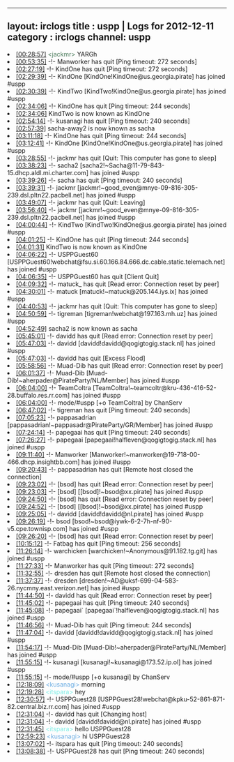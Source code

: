 
---
layout: irclogs
title : uspp | Logs for 2012-12-11
category : irclogs
channel: uspp
---
<li class="logitem"><a href="#00:28:57" name="00:28:57" class="time">[00:28:57]</a> <span class="person" style="color:#487959">&lt;jackmr&gt;</span> YARGh </li>
<li class="logitem"><a href="#00:53:35" name="00:53:35" class="time">[00:53:35]</a> -!- <span class="quit">Manworker</span> has quit [Ping timeout: 272 seconds] </li>
<li class="logitem"><a href="#02:27:19" name="02:27:19" class="time">[02:27:19]</a> -!- <span class="quit">KindOne</span> has quit [Ping timeout: 272 seconds] </li>
<li class="logitem"><a href="#02:29:39" name="02:29:39" class="time">[02:29:39]</a> -!- <span class="join">KindOne</span> [KindOne!KindOne@us.georgia.pirate] has joined #uspp </li>
<li class="logitem"><a href="#02:30:39" name="02:30:39" class="time">[02:30:39]</a> -!- <span class="join">KindTwo</span> [KindTwo!KindOne@us.georgia.pirate] has joined #uspp </li>
<li class="logitem"><a href="#02:34:06" name="02:34:06" class="time">[02:34:06]</a> -!- <span class="quit">KindOne</span> has quit [Ping timeout: 244 seconds] </li>
<li class="logitem"><a href="#02:34:06" name="02:34:06" class="time">[02:34:06]</a> <span class="nick">KindTwo</span> is now known as <span class="nick">KindOne</span> </li>
<li class="logitem"><a href="#02:54:14" name="02:54:14" class="time">[02:54:14]</a> -!- <span class="quit">kusanagi</span> has quit [Ping timeout: 240 seconds] </li>
<li class="logitem"><a href="#02:57:39" name="02:57:39" class="time">[02:57:39]</a> <span class="nick">sacha-away2</span> is now known as <span class="nick">sacha</span> </li>
<li class="logitem"><a href="#03:11:18" name="03:11:18" class="time">[03:11:18]</a> -!- <span class="quit">KindOne</span> has quit [Ping timeout: 244 seconds] </li>
<li class="logitem"><a href="#03:12:41" name="03:12:41" class="time">[03:12:41]</a> -!- <span class="join">KindOne</span> [KindOne!KindOne@us.georgia.pirate] has joined #uspp </li>
<li class="logitem"><a href="#03:28:55" name="03:28:55" class="time">[03:28:55]</a> -!- <span class="quit">jackmr</span> has quit [Quit: This computer has gone to sleep] </li>
<li class="logitem"><a href="#03:38:23" name="03:38:23" class="time">[03:38:23]</a> -!- <span class="join">sacha2</span> [sacha2!~Sacha@11-79-843-15.dhcp.aldl.mi.charter.com] has joined #uspp </li>
<li class="logitem"><a href="#03:39:26" name="03:39:26" class="time">[03:39:26]</a> -!- <span class="quit">sacha</span> has quit [Ping timeout: 240 seconds] </li>
<li class="logitem"><a href="#03:39:31" name="03:39:31" class="time">[03:39:31]</a> -!- <span class="join">jackmr</span> [jackmr!~good_even@mnye-09-816-305-239.dsl.pltn22.pacbell.net] has joined #uspp </li>
<li class="logitem"><a href="#03:49:07" name="03:49:07" class="time">[03:49:07]</a> -!- <span class="quit">jackmr</span> has quit [Quit: Leaving] </li>
<li class="logitem"><a href="#03:56:40" name="03:56:40" class="time">[03:56:40]</a> -!- <span class="join">jackmr</span> [jackmr!~good_even@mnye-09-816-305-239.dsl.pltn22.pacbell.net] has joined #uspp </li>
<li class="logitem"><a href="#04:00:44" name="04:00:44" class="time">[04:00:44]</a> -!- <span class="join">KindTwo</span> [KindTwo!KindOne@us.georgia.pirate] has joined #uspp </li>
<li class="logitem"><a href="#04:01:25" name="04:01:25" class="time">[04:01:25]</a> -!- <span class="quit">KindOne</span> has quit [Ping timeout: 244 seconds] </li>
<li class="logitem"><a href="#04:01:31" name="04:01:31" class="time">[04:01:31]</a> <span class="nick">KindTwo</span> is now known as <span class="nick">KindOne</span> </li>
<li class="logitem"><a href="#04:06:22" name="04:06:22" class="time">[04:06:22]</a> -!- <span class="join">USPPGuest60</span> [USPPGuest60!webchat@fsu.si.60.166.84.666.dc.cable.static.telemach.net] has joined #uspp </li>
<li class="logitem"><a href="#04:06:35" name="04:06:35" class="time">[04:06:35]</a> -!- <span class="quit">USPPGuest60</span> has quit [Client Quit] </li>
<li class="logitem"><a href="#04:09:32" name="04:09:32" class="time">[04:09:32]</a> -!- <span class="quit">matuck_</span> has quit [Read error: Connection reset by peer] </li>
<li class="logitem"><a href="#04:30:01" name="04:30:01" class="time">[04:30:01]</a> -!- <span class="join">matuck</span> [matuck!~matuck@205.144.iys.ix] has joined #uspp </li>
<li class="logitem"><a href="#04:40:53" name="04:40:53" class="time">[04:40:53]</a> -!- <span class="quit">jackmr</span> has quit [Quit: This computer has gone to sleep] </li>
<li class="logitem"><a href="#04:50:59" name="04:50:59" class="time">[04:50:59]</a> -!- <span class="join">tigreman</span> [tigreman!webchat@197.163.mh.uz] has joined #uspp </li>
<li class="logitem"><a href="#04:52:49" name="04:52:49" class="time">[04:52:49]</a> <span class="nick">sacha2</span> is now known as <span class="nick">sacha</span> </li>
<li class="logitem"><a href="#05:45:01" name="05:45:01" class="time">[05:45:01]</a> -!- <span class="quit">davidd</span> has quit [Read error: Connection reset by peer] </li>
<li class="logitem"><a href="#05:47:03" name="05:47:03" class="time">[05:47:03]</a> -!- <span class="join">davidd</span> [davidd!davidd@qogigtogig.stack.nl] has joined #uspp </li>
<li class="logitem"><a href="#05:47:03" name="05:47:03" class="time">[05:47:03]</a> -!- <span class="quit">davidd</span> has quit [Excess Flood] </li>
<li class="logitem"><a href="#05:58:56" name="05:58:56" class="time">[05:58:56]</a> -!- <span class="quit">Muad-Dib</span> has quit [Read error: Connection reset by peer] </li>
<li class="logitem"><a href="#06:01:37" name="06:01:37" class="time">[06:01:37]</a> -!- <span class="join">Muad-Dib</span> [Muad-Dib!~aherpader@PirateParty/NL/Member] has joined #uspp </li>
<li class="logitem"><a href="#06:04:00" name="06:04:00" class="time">[06:04:00]</a> -!- <span class="join">TeamColtra</span> [TeamColtra!~teamcoltr@kru-436-416-52-28.buffalo.res.rr.com] has joined #uspp </li>
<li class="logitem"><a href="#06:04:00" name="06:04:00" class="time">[06:04:00]</a> -!- mode/<span class="mode">#uspp</span> [+o TeamColtra] by ChanServ </li>
<li class="logitem"><a href="#06:47:02" name="06:47:02" class="time">[06:47:02]</a> -!- <span class="quit">tigreman</span> has quit [Ping timeout: 240 seconds] </li>
<li class="logitem"><a href="#07:05:23" name="07:05:23" class="time">[07:05:23]</a> -!- <span class="join">pappasadrian</span> [pappasadrian!~pappasadr@PirateParty/GR/Member] has joined #uspp </li>
<li class="logitem"><a href="#07:24:14" name="07:24:14" class="time">[07:24:14]</a> -!- <span class="quit">papegaai</span> has quit [Ping timeout: 240 seconds] </li>
<li class="logitem"><a href="#07:26:27" name="07:26:27" class="time">[07:26:27]</a> -!- <span class="join">papegaai</span> [papegaai!halfleven@qogigtogig.stack.nl] has joined #uspp </li>
<li class="logitem"><a href="#09:11:40" name="09:11:40" class="time">[09:11:40]</a> -!- <span class="join">Manworker</span> [Manworker!~manworker@19-718-00-466.dhcp.insightbb.com] has joined #uspp </li>
<li class="logitem"><a href="#09:20:43" name="09:20:43" class="time">[09:20:43]</a> -!- <span class="quit">pappasadrian</span> has quit [Remote host closed the connection] </li>
<li class="logitem"><a href="#09:23:02" name="09:23:02" class="time">[09:23:02]</a> -!- <span class="quit">[bsod]</span> has quit [Read error: Connection reset by peer] </li>
<li class="logitem"><a href="#09:23:03" name="09:23:03" class="time">[09:23:03]</a> -!- <span class="join">[bsod]</span> [[bsod]!~bsod@xx.pirate] has joined #uspp </li>
<li class="logitem"><a href="#09:24:50" name="09:24:50" class="time">[09:24:50]</a> -!- <span class="quit">[bsod]</span> has quit [Read error: Connection reset by peer] </li>
<li class="logitem"><a href="#09:24:52" name="09:24:52" class="time">[09:24:52]</a> -!- <span class="join">[bsod]</span> [[bsod]!~bsod@xx.pirate] has joined #uspp </li>
<li class="logitem"><a href="#09:25:05" name="09:25:05" class="time">[09:25:05]</a> -!- <span class="join">davidd</span> [davidd!davidd@nl.pirate] has joined #uspp </li>
<li class="logitem"><a href="#09:26:19" name="09:26:19" class="time">[09:26:19]</a> -!- <span class="join">bsod</span> [bsod!~bsod@iywk-6-2-7h-nf-90-v5.cpe.townisp.com] has joined #uspp </li>
<li class="logitem"><a href="#09:26:20" name="09:26:20" class="time">[09:26:20]</a> -!- <span class="quit">[bsod]</span> has quit [Read error: Connection reset by peer] </li>
<li class="logitem"><a href="#10:15:12" name="10:15:12" class="time">[10:15:12]</a> -!- <span class="quit">Fatbag</span> has quit [Ping timeout: 256 seconds] </li>
<li class="logitem"><a href="#11:26:14" name="11:26:14" class="time">[11:26:14]</a> -!- <span class="join">warchicken</span> [warchicken!~Anonymous@91.182.tg.git] has joined #uspp </li>
<li class="logitem"><a href="#11:27:33" name="11:27:33" class="time">[11:27:33]</a> -!- <span class="quit">Manworker</span> has quit [Ping timeout: 272 seconds] </li>
<li class="logitem"><a href="#11:32:55" name="11:32:55" class="time">[11:32:55]</a> -!- <span class="quit">dresden</span> has quit [Remote host closed the connection] </li>
<li class="logitem"><a href="#11:37:37" name="11:37:37" class="time">[11:37:37]</a> -!- <span class="join">dresden</span> [dresden!~AD@uksf-699-04-583-26.nycmny.east.verizon.net] has joined #uspp </li>
<li class="logitem"><a href="#11:44:50" name="11:44:50" class="time">[11:44:50]</a> -!- <span class="quit">davidd</span> has quit [Read error: Connection reset by peer] </li>
<li class="logitem"><a href="#11:45:02" name="11:45:02" class="time">[11:45:02]</a> -!- <span class="quit">papegaai</span> has quit [Ping timeout: 240 seconds] </li>
<li class="logitem"><a href="#11:45:08" name="11:45:08" class="time">[11:45:08]</a> -!- <span class="join">papegaai`</span> [papegaai`!halfleven@qogigtogig.stack.nl] has joined #uspp </li>
<li class="logitem"><a href="#11:46:56" name="11:46:56" class="time">[11:46:56]</a> -!- <span class="quit">Muad-Dib</span> has quit [Ping timeout: 244 seconds] </li>
<li class="logitem"><a href="#11:47:04" name="11:47:04" class="time">[11:47:04]</a> -!- <span class="join">davidd</span> [davidd!davidd@qogigtogig.stack.nl] has joined #uspp </li>
<li class="logitem"><a href="#11:54:17" name="11:54:17" class="time">[11:54:17]</a> -!- <span class="join">Muad-Dib</span> [Muad-Dib!~aherpader@PirateParty/NL/Member] has joined #uspp </li>
<li class="logitem"><a href="#11:55:15" name="11:55:15" class="time">[11:55:15]</a> -!- <span class="join">kusanagi</span> [kusanagi!~kusanagi@173.52.ip.ol] has joined #uspp </li>
<li class="logitem"><a href="#11:55:15" name="11:55:15" class="time">[11:55:15]</a> -!- mode/<span class="mode">#uspp</span> [+o kusanagi] by ChanServ </li>
<li class="logitem"><a href="#12:18:09" name="12:18:09" class="time">[12:18:09]</a> <span class="person" style="color:#6aace3">&lt;kusanagi&gt;</span> morning </li>
<li class="logitem"><a href="#12:19:28" name="12:19:28" class="time">[12:19:28]</a> <span class="person" style="color:#7deee6">&lt;itspara&gt;</span> hey </li>
<li class="logitem"><a href="#12:30:57" name="12:30:57" class="time">[12:30:57]</a> -!- <span class="join">USPPGuest28</span> [USPPGuest28!webchat@kpku-52-861-871-82.central.biz.rr.com] has joined #uspp </li>
<li class="logitem"><a href="#12:31:04" name="12:31:04" class="time">[12:31:04]</a> -!- <span class="quit">davidd</span> has quit [Changing host] </li>
<li class="logitem"><a href="#12:31:04" name="12:31:04" class="time">[12:31:04]</a> -!- <span class="join">davidd</span> [davidd!davidd@nl.pirate] has joined #uspp </li>
<li class="logitem"><a href="#12:31:45" name="12:31:45" class="time">[12:31:45]</a> <span class="person" style="color:#7deee6">&lt;itspara&gt;</span> hello USPPGuest28  </li>
<li class="logitem"><a href="#12:59:23" name="12:59:23" class="time">[12:59:23]</a> <span class="person" style="color:#6aace3">&lt;kusanagi&gt;</span> hi USPPGuest28  </li>
<li class="logitem"><a href="#13:07:02" name="13:07:02" class="time">[13:07:02]</a> -!- <span class="quit">itspara</span> has quit [Ping timeout: 240 seconds] </li>
<li class="logitem"><a href="#13:08:38" name="13:08:38" class="time">[13:08:38]</a> -!- <span class="quit">USPPGuest28</span> has quit [Ping timeout: 240 seconds] </li>



